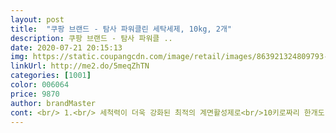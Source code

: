 ```yaml
---
layout: post 
title:  "쿠팡 브랜드 - 탐사 파워클린 세탁세제, 10kg, 2개" 
description: 쿠팡 브랜드 - 탐사 파워클 ..
date: 2020-07-21 20:15:13 
img: https://static.coupangcdn.com/image/retail/images/863921324809793-80fc995c-9b17-471a-b10c-946f238d40e7.jpg 
linkUrl: http://me2.do/5meqZhTN 
categories: [1001] 
color: 006064 
price: 9870 
author: brandMaster 
cont: <br/> 1.<br/> 세척력이 더욱 강화된 최적의 계면활성제로<br/>10키로짜리 한개도 아니고 2개쎄트의 저렴한 탐사 상품을 보고 구입하게 되었어요<br/>2.<br/> 산소계 표백성분이 묵은오염,찌든때를 흡착.<br/><br/>3.<br/> 떨어져나온 오염물질이 다시 세탁물에 붙지않도록 재부착방지케어로 깨끗한 마무리.<br/><br/>.<br/> ★ 사용후기 .<br/> ★<br/>.<br/> ★ 제품 설명 .<br/> ★<br/>ㅇ구매이유<br/>ㅇ마무리<br/> - 실생활에서 생각보다 생필품 비용이 만만치 않잖아요<br/>ㅇ제품<br/>거품<br/> - 보통이에요<br/>그 중에서 선택한 제품이랍니다^^<br/>그래도 세척력에 큰 차이 없이 잘 사용하고 있어요^^<br/>그래서 아예 가성비를 따져서 가루세제를 찾다가<br/>그리고 성분도 보니 그리 나쁘다고 생각하지 않아서 선택하게 되었답니다<br/>그치만 워낙에 한포에 용량이 많다보니 덜어써야 하는데요... <br/>.<br/>.<br/> ㅎㅎㅎ.<br/>.<br/> 가루입자가 너무 고와서 그럴까요... <br/>.<br/>?? 가루날림이 심하네요 ㅎㅎ.<br/>.<br/><br/> 
---
```

 